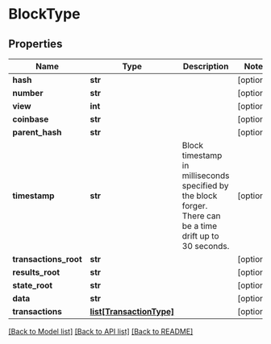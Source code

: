 # BlockType

## Properties
Name | Type | Description | Notes
------------ | ------------- | ------------- | -------------
**hash** | **str** |  | [optional] 
**number** | **str** |  | [optional] 
**view** | **int** |  | [optional] 
**coinbase** | **str** |  | [optional] 
**parent_hash** | **str** |  | [optional] 
**timestamp** | **str** | Block timestamp in milliseconds specified by the block forger. There can be a time drift up to 30 seconds. | [optional] 
**transactions_root** | **str** |  | [optional] 
**results_root** | **str** |  | [optional] 
**state_root** | **str** |  | [optional] 
**data** | **str** |  | [optional] 
**transactions** | [**list[TransactionType]**](TransactionType.md) |  | [optional] 

[[Back to Model list]](../README.md#documentation-for-models) [[Back to API list]](../README.md#documentation-for-api-endpoints) [[Back to README]](../README.md)


